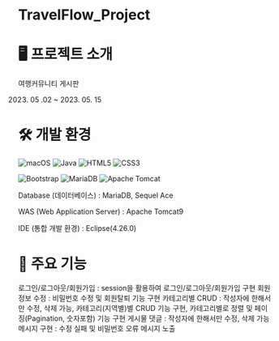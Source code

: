 # TravelFlow_Project

# 🖥️ 프로젝트 소개

여행커뮤니티 게시판

2023. 05 .02 ~ 2023. 05. 15

# 🛠️ 개발 환경

![macOS](https://img.shields.io/badge/mac%20os-000000?style=for-the-badge&logo=macos&logoColor=F0F0F0)
![Java](https://img.shields.io/badge/java-%23ED8B00.svg?style=for-the-badge&logo=openjdk&logoColor=white)
![HTML5](https://img.shields.io/badge/html5-%23E34F26.svg?style=for-the-badge&logo=html5&logoColor=white)
![CSS3](https://img.shields.io/badge/css3-%231572B6.svg?style=for-the-badge&logo=css3&logoColor=white)

![Bootstrap](https://img.shields.io/badge/bootstrap-%238511FA.svg?style=for-the-badge&logo=bootstrap&logoColor=white)
![MariaDB](https://img.shields.io/badge/MariaDB-003545?style=for-the-badge&logo=mariadb&logoColor=white)
![Apache Tomcat](https://img.shields.io/badge/apache%20tomcat-%23F8DC75.svg?style=for-the-badge&logo=apache-tomcat&logoColor=black)



Database (데이터베이스) : MariaDB, Sequel Ace

WAS (Web Application Server) : Apache Tomcat9

IDE (통합 개발 환경) : Eclipse(4.26.0)

# 📌 주요 기능
로그인/로그아웃/회원가입 : session을 활용하여 로그인/로그아웃/회원가입 구현
회원정보 수정 : 비밀번호 수정 및 회원탈퇴 기능 구현
카테고리별 CRUD : 작성자에 한해서만 수정, 삭제 가능, 카테고리(지역별)별 CRUD 기능 구현, 카테고리별로 정렬 및 페이징(Pagination, 숫자포함) 기능 구현
게시물 댓글 : 작성자에 한해서만 수정, 삭제 가능
메시지 구현 : 수정 실패 및 비밀번호 오류 메시지 노출
